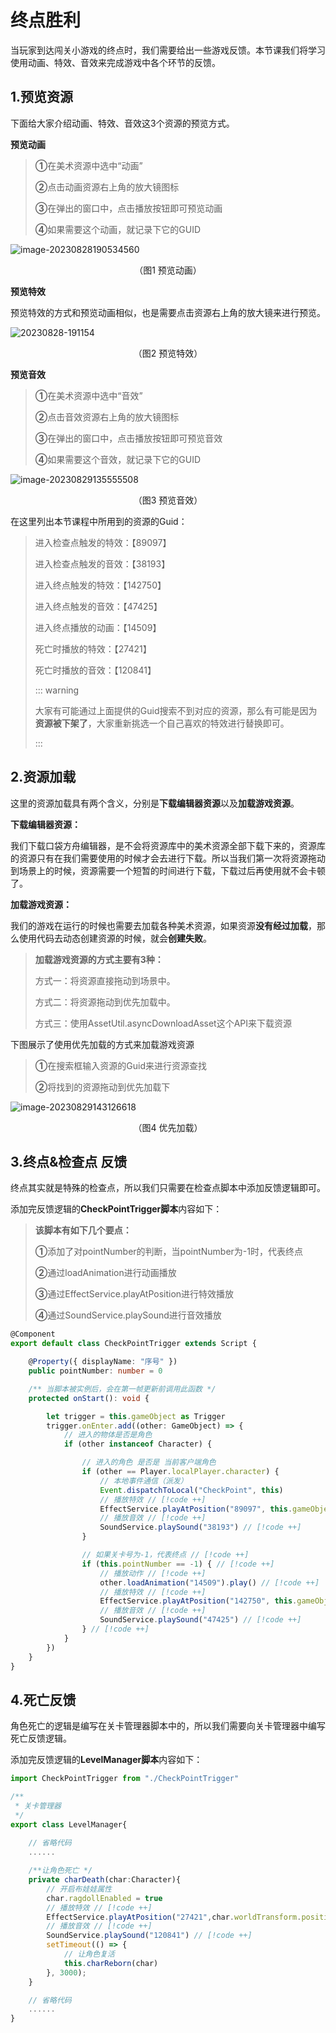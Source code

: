 # 终点胜利

当玩家到达闯关小游戏的终点时，我们需要给出一些游戏反馈。本节课我们将学习使用动画、特效、音效来完成游戏中各个环节的反馈。

## 1.预览资源

下面给大家介绍动画、特效、音效这3个资源的预览方式。

**预览动画**

> **①**在美术资源中选中“动画”
>
> **②**点击动画资源右上角的放大镜图标
>
> **③**在弹出的窗口中，点击播放按钮即可预览动画
>
> **④**如果需要这个动画，就记录下它的GUID

![image-20230828190534560](https://arkimg.ark.online/image-20230828190534560.png)

<center>（图1 预览动画）</center>

**预览特效**

预览特效的方式和预览动画相似，也是需要点击资源右上角的放大镜来进行预览。

![20230828-191154](https://arkimg.ark.online/20230828-191154.gif)

<center>（图2 预览特效）</center>

**预览音效**

> **①**在美术资源中选中“音效”
>
> **②**点击音效资源右上角的放大镜图标
>
> **③**在弹出的窗口中，点击播放按钮即可预览音效
>
> **④**如果需要这个音效，就记录下它的GUID

![image-20230829135555508](https://arkimg.ark.online/image-20230829135555508.png)

<center>（图3 预览音效）</center>

在这里列出本节课程中所用到的资源的Guid：

> 进入检查点触发的特效：【89097】
>
> 进入检查点触发的音效：【38193】
>
> 进入终点触发的特效：【142750】
>
> 进入终点触发的音效：【47425】
>
> 进入终点播放的动画：【14509】
>
> 死亡时播放的特效：【27421】
>
> 死亡时播放的音效：【120841】
>
> ::: warning
>
> 大家有可能通过上面提供的Guid搜索不到对应的资源，那么有可能是因为**资源被下架了**，大家重新挑选一个自己喜欢的特效进行替换即可。
>
> :::

## 2.资源加载

这里的资源加载具有两个含义，分别是**下载编辑器资源**以及**加载游戏资源**。

**下载编辑器资源：**

我们下载口袋方舟编辑器，是不会将资源库中的美术资源全部下载下来的，资源库的资源只有在我们需要使用的时候才会去进行下载。所以当我们第一次将资源拖动到场景上的时候，资源需要一个短暂的时间进行下载，下载过后再使用就不会卡顿了。

**加载游戏资源：**

我们的游戏在运行的时候也需要去加载各种美术资源，如果资源**没有经过加载**，那么使用代码去动态创建资源的时候，就会**创建失败**。

> **加载游戏资源的方式主要有3种：**
>
> 方式一：将资源直接拖动到场景中。
>
> 方式二：将资源拖动到优先加载中。
>
> 方式三：使用AssetUtil.asyncDownloadAsset这个API来下载资源

下图展示了使用优先加载的方式来加载游戏资源

> **①**在搜索框输入资源的Guid来进行资源查找
>
> **②**将找到的资源拖动到优先加载下

![image-20230829143126618](https://arkimg.ark.online/image-20230829143126618.png)

<center>（图4 优先加载）</center>

## 3.终点&检查点 反馈

终点其实就是特殊的检查点，所以我们只需要在检查点脚本中添加反馈逻辑即可。

添加完反馈逻辑的**CheckPointTrigger脚本**内容如下：

> **该脚本有如下几个要点：**
>
> **①**添加了对pointNumber的判断，当pointNumber为-1时，代表终点
>
> **②**通过loadAnimation进行动画播放
>
> **③**通过EffectService.playAtPosition进行特效播放
>
> **④**通过SoundService.playSound进行音效播放

```ts
@Component
export default class CheckPointTrigger extends Script {

    @Property({ displayName: "序号" })
    public pointNumber: number = 0

    /** 当脚本被实例后，会在第一帧更新前调用此函数 */
    protected onStart(): void {

        let trigger = this.gameObject as Trigger
        trigger.onEnter.add((other: GameObject) => {
            // 进入的物体是否是角色
            if (other instanceof Character) {

                // 进入的角色 是否是 当前客户端角色
                if (other == Player.localPlayer.character) {
                    // 本地事件通信（派发）
                    Event.dispatchToLocal("CheckPoint", this)
                    // 播放特效 // [!code ++]
                    EffectService.playAtPosition("89097", this.gameObject.worldTransform.position) // [!code ++]
                    // 播放音效 // [!code ++]
                    SoundService.playSound("38193") // [!code ++]
                }

                // 如果关卡号为-1，代表终点 // [!code ++]
                if (this.pointNumber == -1) { // [!code ++]
                    // 播放动作 // [!code ++]
                    other.loadAnimation("14509").play() // [!code ++]
                    // 播放特效 // [!code ++]
                    EffectService.playAtPosition("142750", this.gameObject.worldTransform.position) // [!code ++]
                    // 播放音效 // [!code ++]
                    SoundService.playSound("47425") // [!code ++]
                } // [!code ++]
            }
        })
    }
}
```

## 4.死亡反馈

角色死亡的逻辑是编写在关卡管理器脚本中的，所以我们需要向关卡管理器中编写死亡反馈逻辑。

添加完反馈逻辑的**LevelManager脚本**内容如下：

```ts
import CheckPointTrigger from "./CheckPointTrigger"

/**
 * 关卡管理器
 */
export class LevelManager{
    
    // 省略代码
    ......

    /**让角色死亡 */
    private charDeath(char:Character){
        // 开启布娃娃属性
        char.ragdollEnabled = true
        // 播放特效 // [!code ++]
        EffectService.playAtPosition("27421",char.worldTransform.position) // [!code ++]
        // 播放音效 // [!code ++]
        SoundService.playSound("120841") // [!code ++]
        setTimeout(() => {
            // 让角色复活
            this.charReborn(char)
        }, 3000);
    }

    // 省略代码
    ......
}
```

